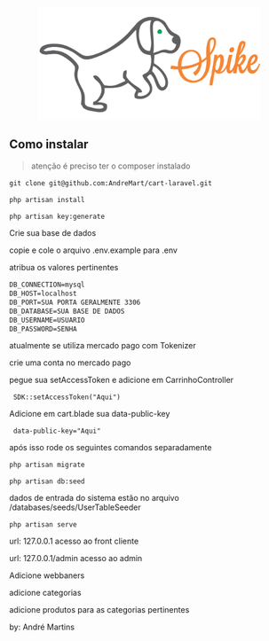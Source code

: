 <p align="center"><img src="./public/images/readme/spike.svg" width="400"></p>

## Como instalar

> atenção é preciso ter o composer instalado

```
git clone git@github.com:AndreMart/cart-laravel.git

```

```
php artisan install

```

```
php artisan key:generate
```

<p> Crie sua base de dados</p>

<p> copie e cole o arquivo .env.example para .env</p>

<p> atribua os valores pertinentes</p>

```
DB_CONNECTION=mysql
DB_HOST=localhost
DB_PORT=SUA PORTA GERALMENTE 3306
DB_DATABASE=SUA BASE DE DADOS
DB_USERNAME=USUARIO
DB_PASSWORD=SENHA
```

<p> atualmente se utiliza mercado pago com Tokenizer</p>

<p> crie uma conta no mercado pago</p>

<p> pegue sua setAccessToken e adicione em CarrinhoController</p>

```
 SDK::setAccessToken("Aqui")
```

<p> Adicione em cart.blade sua  data-public-key</p>

```
 data-public-key="Aqui"
```

<p> após isso rode os seguintes comandos separadamente</p>

```
php artisan migrate
```

```
php artisan db:seed

```
<p> dados de entrada do sistema estão no arquivo /databases/seeds/UserTableSeeder </p>

```
php artisan serve

```

<p> url: 127.0.0.1 acesso ao front cliente </p>

<p> url: 127.0.0.1/admin acesso ao admin </p>

<p> Adicione webbaners </p>

<p> adicione categorias </p>

<p> adicione produtos para as categorias pertinentes </p>

<p>by: André Martins</p>

